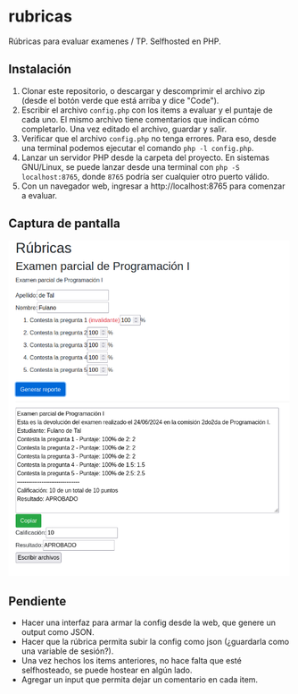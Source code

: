 # rubricas
Rúbricas para evaluar examenes / TP. Selfhosted en PHP.

## Instalación

1. Clonar este repositorio, o descargar y descomprimir el archivo zip (desde el
botón verde que está arriba y dice "Code").
2. Escribir el archivo `config.php` con los items a evaluar y el puntaje de cada
uno. El mismo archivo tiene comentarios que indican cómo completarlo. Una vez
editado el archivo, guardar y salir.
3. Verificar que el archivo `config.php` no tenga errores. Para eso, desde una
terminal podemos ejecutar el comando `php -l config.php`.
4. Lanzar un servidor PHP desde la carpeta del proyecto. En sistemas GNU/Linux,
se puede lanzar desde una terminal con `php -S localhost:8765`, donde `8765`
podría ser cualquier otro puerto válido.
5. Con un navegador web, ingresar a http://localhost:8765 para comenzar a
evaluar.

## Captura de pantalla

![Imagen de la aplicación para evaluar exámenes con rúbricas](captura.png)

## Pendiente

- Hacer una interfaz para armar la config desde la web, que genere un output
como JSON.
- Hacer que la rúbrica permita subir la config como json (¿guardarla como una
variable de sesión?).
- Una vez hechos los items anteriores, no hace falta que esté selfhosteado, se
puede hostear en algún lado.
- Agregar un input que permita dejar un comentario en cada item.
